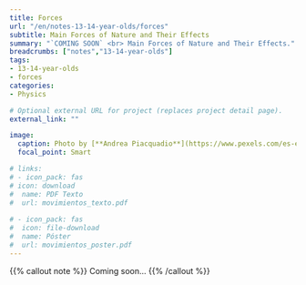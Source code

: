 ```yaml
---
title: Forces
url: "/en/notes-13-14-year-olds/forces"
subtitle: Main Forces of Nature and Their Effects
summary: "`COMING SOON` <br> Main Forces of Nature and Their Effects."
breadcrumbs: ["notes","13-14-year-olds"]
tags:
- 13-14-year-olds
- forces
categories:
- Physics

# Optional external URL for project (replaces project detail page).
external_link: ""

image:
  caption: Photo by [**Andrea Piacquadio**](https://www.pexels.com/es-es/@olly) on [Pexels](https://www.pexels.com/es-es/)
  focal_point: Smart

# links:
# - icon_pack: fas
# icon: download
#  name: PDF Texto
#  url: movimientos_texto.pdf
  
# - icon_pack: fas
#  icon: file-download
#  name: Póster
#  url: movimientos_poster.pdf  
---
```


{{% callout note %}}
Coming soon...
{{% /callout %}}
